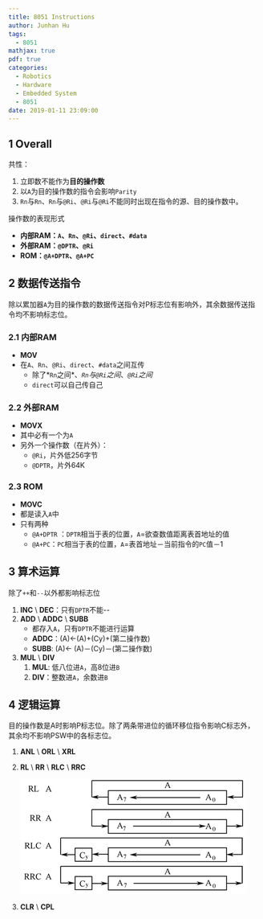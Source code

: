 ```yaml
---
title: 8051 Instructions
author: Junhan Hu
tags:
  - 8051
mathjax: true
pdf: true
categories:
  - Robotics
  - Hardware
  - Embedded System
  - 8051
date: 2019-01-11 23:09:00
---
```


## 1 Overall

共性：

1. 立即数不能作为**目的操作数**
2. 以`A`为目的操作数的指令会影响`Parity`
3. `Rn`与`Rn`、`Rn`与`@Ri`、`@Ri`与`@Ri`不能同时出现在指令的源、目的操作数中。

<!-- more -->

操作数的表现形式

* **内部RAM：`A`、`Rn`、`@Ri`、`direct`、`#data`**
* **外部RAM：`@DPTR`、`@Ri`**
* **ROM：`@A+DPTR`、`@A+PC`** 

## 2 数据传送指令

除以累加器`A`为目的操作数的数据传送指令对P标志位有影响外，其余数据传送指令均不影响标志位。

### 2.1 内部RAM

* **MOV**
* 在`A`、`Rn`、`@Ri`、`direct`、`#data`之间互传
  * 除了*`Rn`之间*、*`Rn`与`@Ri`之间*、*`@Ri`之间*
  * `direct`可以自己传自己

### 2.2 外部RAM

* **MOVX**
* 其中必有一个为`A`
* 另外一个操作数（在片外）：
  * `@Ri`，片外低256字节
  * `@DPTR`，片外64K

### 2.3 ROM

* **MOVC**
* 都是读入`A`中
* 只有两种
  * `@A+DPTR` ：`DPTR`相当于表的位置，`A`=欲查数值距离表首地址的值
  * `@A+PC`：`PC`相当于表的位置，`A`=表首地址－当前指令的`PC`值－1

## 3 算术运算

除了`++`和`--`以外都影响标志位

1. **INC** \ **DEC**：只有`DPTR`不能--
2. **ADD** \ **ADDC** \ **SUBB**
   * 都存入`A`，只有`DPTR`不能进行运算
   * **ADDC**：(A)$\leftarrow$(A)+(Cy)+(第二操作数)
   * **SUBB**:   (A)$\leftarrow$ (A)－(Cy)－(第二操作数)
3. **MUL** \  **DIV**
   1. **MUL**: 低八位进`A`，高8位进`B`
   2. **DIV**：整数进`A`，余数进`B` 

## 4 逻辑运算

目的操作数是A时影响P标志位。除了两条带进位的循环移位指令影响C标志外，其余均不影响PSW中的各标志位。

1. **ANL** \ **ORL** \ **XRL** 

2. **RL** \ **RR** \ **RLC** \ **RRC** 

   ![logical-operation](https://raw.githubusercontent.com/hujunhan/cloudimage/master/img/logical-op.png)

3. **CLR** \ **CPL** 